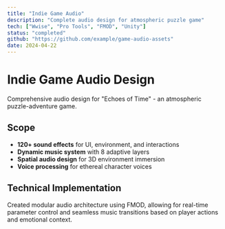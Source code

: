 ```yaml
---
title: "Indie Game Audio"
description: "Complete audio design for atmospheric puzzle game"
tech: ["Wwise", "Pro Tools", "FMOD", "Unity"]
status: "completed"
github: "https://github.com/example/game-audio-assets"
date: 2024-04-22
---
```


# Indie Game Audio Design

Comprehensive audio design for "Echoes of Time" - an atmospheric puzzle-adventure game.

## Scope

- **120+ sound effects** for UI, environment, and interactions
- **Dynamic music system** with 8 adaptive layers
- **Spatial audio design** for 3D environment immersion
- **Voice processing** for ethereal character voices

## Technical Implementation

Created modular audio architecture using FMOD, allowing for real-time parameter control and seamless music transitions based on player actions and emotional context.